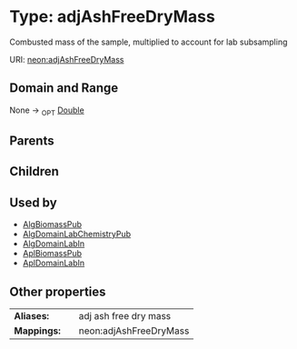 
# Type: adjAshFreeDryMass


Combusted mass of the sample, multiplied to account for lab subsampling

URI: [neon:adjAshFreeDryMass](https://data.neonscience.org/adjAshFreeDryMass)


## Domain and Range

None ->  <sub>OPT</sub> [Double](types/Double.md)

## Parents


## Children


## Used by

 * [AlgBiomassPub](AlgBiomassPub.md)
 * [AlgDomainLabChemistryPub](AlgDomainLabChemistryPub.md)
 * [AlgDomainLabIn](AlgDomainLabIn.md)
 * [AplBiomassPub](AplBiomassPub.md)
 * [AplDomainLabIn](AplDomainLabIn.md)

## Other properties

|  |  |  |
| --- | --- | --- |
| **Aliases:** | | adj ash free dry mass |
| **Mappings:** | | neon:adjAshFreeDryMass |

